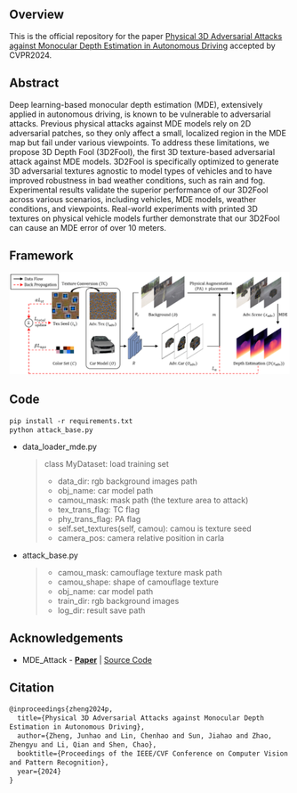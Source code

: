 ## Overview
This is the official repository for the paper [Physical 3D Adversarial Attacks against Monocular Depth Estimation in Autonomous Driving](http://arxiv.org/abs/2403.17301) accepted by CVPR2024.

## Abstract
Deep learning-based monocular depth estimation (MDE), extensively applied in autonomous driving, is known to be vulnerable to adversarial attacks. Previous physical attacks against MDE models rely on 2D adversarial patches, so they only affect a small, localized region in the MDE map but fail under various viewpoints. To address these limitations, we propose 3D Depth Fool (3D2Fool), the first 3D texture-based adversarial attack against MDE models. 3D2Fool is specifically optimized to generate 3D adversarial textures agnostic to model types of vehicles and to have improved robustness in bad weather conditions, such as rain and fog. Experimental results validate the superior performance of our 3D2Fool across various scenarios, including vehicles, MDE models, weather conditions, and viewpoints. Real-world experiments with printed 3D textures on physical vehicle models further demonstrate that our 3D2Fool can cause an MDE error of over 10 meters.

## Framework
![image-framework](https://github.com/Gandolfczjh/3D2Fool/blob/main/framework.png)

## Code
```
pip install -r requirements.txt
python attack_base.py
```
* data_loader_mde.py
  > class MyDataset: load training set
  > + data_dir: rgb background images path
  > + obj_name: car model path
  > + camou_mask: mask path (the texture area to attack)
  > + tex_trans_flag: TC flag
  > + phy_trans_flag: PA flag
  > + self.set_textures(self, camou): camou is texture seed
  > + camera_pos: camera relative position in carla
* attack_base.py
  > + camou_mask: camouflage texture mask path
  > + camou_shape: shape of camouflage texture
  > + obj_name: car model path
  > + train_dir: rgb background images
  > + log_dir: result save path

## Acknowledgements
* MDE_Attack - [**Paper**](https://arxiv.org/pdf/2207.04718)
| [Source Code](https://github.com/Bob-cheng/MDE_Attack)

## Citation
```
@inproceedings{zheng2024p,
  title={Physical 3D Adversarial Attacks against Monocular Depth Estimation in Autonomous Driving},
  author={Zheng, Junhao and Lin, Chenhao and Sun, Jiahao and Zhao, Zhengyu and Li, Qian and Shen, Chao},
  booktitle={Proceedings of the IEEE/CVF Conference on Computer Vision and Pattern Recognition},
  year={2024}
}
```
